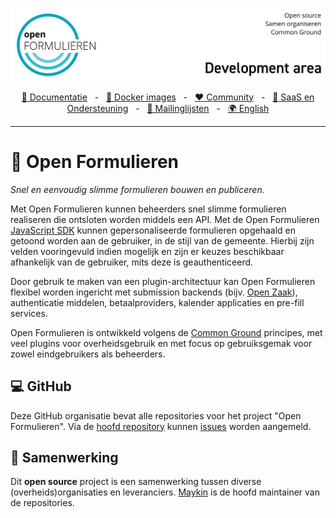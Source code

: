 ![Maykin](https://github.com/open-formulieren/.github/blob/main/profile/banner.png)

<div align="center">
  <a href="https://open-forms.readthedocs.io/" target="_blank">📖 Documentatie</a>
    <span>&nbsp;&nbsp;-&nbsp;&nbsp;</span>
  <a href="https://hub.docker.com/r/openformulieren/open-forms" target="_blank">🐳 Docker images</a>
    <span>&nbsp;&nbsp;-&nbsp;&nbsp;</span>
  <a href="https://commonground.nl/groups/view/0c79b387-4567-4522-bc35-7d3583978c9f/open-forms" target="_blank">❤️ Community</a>
    <span>&nbsp;&nbsp;-&nbsp;&nbsp;</span>
  <a href="https://opengem.nl/producten/open-formulieren/" target="_blank">🤝 SaaS en Ondersteuning</a>
    <span>&nbsp;&nbsp;-&nbsp;&nbsp;</span>
  <a href="https://mailing.maykinmedia.nl/subscription/form" target="_blank">📰 Mailinglijsten</a>
    <span>&nbsp;&nbsp;-&nbsp;&nbsp;</span>
  <a href="https://github.com/open-formulieren/.github/blob/main/profile/README.EN.md"">🌍 English</a>
  <hr />
</div>

# 📂 Open Formulieren

*Snel en eenvoudig slimme formulieren bouwen en publiceren.*

Met Open Formulieren kunnen beheerders snel slimme formulieren realiseren die ontsloten worden middels een API. Met de Open Formulieren <a href="https://github.com/open-formulieren/open-forms-sdk/" target="_blank">JavaScript SDK</a> kunnen gepersonaliseerde formulieren opgehaald en getoond worden aan de gebruiker, in de stijl van de gemeente. Hierbij zijn velden vooringevuld indien mogelijk en zijn er keuzes beschikbaar afhankelijk van de gebruiker, mits deze is geauthenticeerd.

Door gebruik te maken van een plugin-architectuur kan Open Formulieren flexibel worden ingericht met submission backends (bijv. <a href="https://github.com/open-zaak/open-zaak/" target="_blank">Open Zaak</a>), authenticatie middelen, betaalproviders, kalender applicaties en pre-fill services.

Open Formulieren is ontwikkeld volgens de <a href="https://commonground.nl" target="_blank">Common Ground</a> principes, met veel plugins voor overheidsgebruik en met focus op gebruiksgemak voor zowel eindgebruikers als beheerders.

## 💻 GitHub

Deze GitHub organisatie bevat alle repositories voor het project "Open Formulieren". Via de <a href="https://github.com/open-formulieren/open-forms/" target="_blank">hoofd repository</a> kunnen <a href="https://github.com/open-formulieren/open-forms/issues/new/choose" target="_blank">issues</a> worden aangemeld.

## 🤝 Samenwerking

Dit **open source** project is een samenwerking tussen diverse (overheids)organisaties en leveranciers. <a href="https://www.maykinmedia.nl" target="_blank">Maykin</a> is de hoofd maintainer van de repositories.
